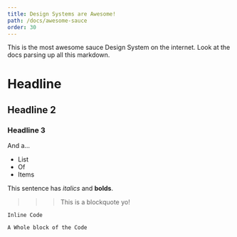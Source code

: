 ```yaml
---
title: Design Systems are Awesome!
path: /docs/awesome-sauce
order: 30
---
```


This is the most awesome sauce Design System on the internet. Look at the docs parsing up all this markdown.

# Headline

## Headline 2

### Headline 3

And a...

- List
- Of
- Items

This sentence has _italics_ and **bolds**.

>>> This is a blockquote yo!

`Inline Code`

```
A Whole block of the Code
```
